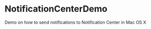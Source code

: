 NotificationCenterDemo
======================

Demo on how to send notifications to Notification Center in Mac OS X

